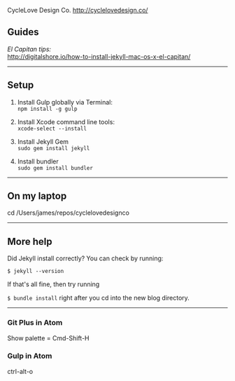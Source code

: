 CycleLove Design Co.
http://cyclelovedesign.co/

## Guides

*El Capitan tips:*  
 http://digitalshore.io/how-to-install-jekyll-mac-os-x-el-capitan/

----
## Setup

1. Install Gulp globally via Terminal:  
`npm install -g gulp`

2. Install Xcode command line tools:  
`xcode-select --install`

3. Install Jekyll Gem  
`sudo gem install jekyll`

4. Install bundler  
`sudo gem install bundler`

----

## On my laptop

cd /Users/james/repos/cyclelovedesignco

----

## More help

Did Jekyll install correctly? You can check by running:

`$ jekyll --version`

If that's all fine, then try running

`$ bundle install`
right after you cd into the new blog directory.

----

### Git Plus in Atom
Show palette = Cmd-Shift-H

### Gulp in Atom
ctrl-alt-o
